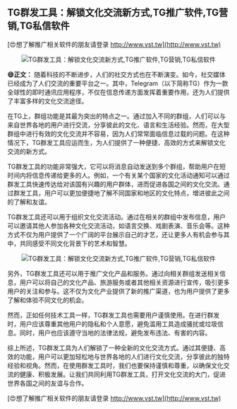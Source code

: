 ## **TG群发工具：解锁文化交流新方式,TG推广软件,TG营销,TG私信软件**

[😍想了解推广相关软件的朋友请登录 http://www.vst.tw](http://www.vst.tw)

 <center><img src="https://vst.tw/MP4/tuiguang/png/3.png" alt="TG群发工具：解锁文化交流新方式,TG推广软件,TG营销,TG私信软件"></center>

**😄正文：**
随着科技的不断进步，人们的社交方式也在不断演变。如今，社交媒体已经成为了人们交流的重要平台之一。其中，Telegram（以下简称TG）作为一款全球性的即时通讯应用程序，不仅在信息传递方面发挥着重要作用，还为人们提供了丰富多样的文化交流途径。

在TG上，群组功能是其最为突出的特点之一。通过加入不同的群组，人们可以与来自世界各地的用户进行交流，分享彼此的文化、语言和生活经验。然而，在大型群组中进行有效的文化交流并不容易，因为人们常常面临信息过载的问题。在这种情况下，TG群发工具应运而生，为人们提供了一种便捷、高效的方式来解锁文化交流的新方式。

TG群发工具的功能非常强大，它可以将消息自动发送到多个群组，帮助用户在短时间内将信息传递给更多的人。例如，一个有关某个国家的文化活动通知可以通过群发工具快速传达给对该国有兴趣的用户群体，进而促进各国之间的文化交流。通过群发工具，用户可以更加便捷地了解不同国家和地区的文化特点，增进彼此之间的了解和友谊。

TG群发工具还可以用于组织文化交流活动。通过在相关的群组中发布信息，用户可以邀请其他人参加各种文化交流活动，如语言交换、戏剧表演、音乐会等。这种方式不仅为用户提供了一个广阔的平台展示自己的才艺，还让更多人有机会参与其中，共同感受不同文化背景下的艺术和智慧。

 <center><img src="https://vst.tw/MP4/tuiguang/png/0.png" alt="TG群发工具：解锁文化交流新方式,TG推广软件,TG营销,TG私信软件"></center>

另外，TG群发工具还可以用于推广文化产品和服务。通过向相关群组发送相关信息，用户可以将自己的文化产品、旅游服务或者其他相关资源进行宣传，吸引更多用户的关注和参与。这不仅为文化产业提供了新的推广渠道，也为用户提供了更多了解和体验不同文化的机会。

然而，正如任何技术工具一样，TG群发工具也需要用户谨慎使用。在进行群发时，用户应该尊重其他用户的隐私和个人意愿，避免滥用工具造成骚扰或垃圾信息。同时，用户也应该遵守当地的法律法规，避免发布违法、有害的内容。

综上所述，TG群发工具为人们解锁了一种全新的文化交流方式。通过其便捷、高效的功能，用户可以更加轻松地与世界各地的人们进行文化交流，分享彼此的独特经验和视角。然而，在使用群发工具时，我们也要保持谨慎和尊重，以确保文化交流的健康、积极发展。让我们共同利用TG群发工具，打开文化交流的大门，促进世界各国之间的友谊与合作。

[😍想了解推广相关软件的朋友请登录 http://www.vst.tw](http://www.vst.tw)



